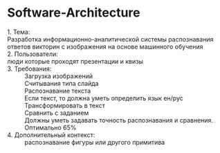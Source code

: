# Software-Architecture
<dl>
<dt>1. Тема:</dt> Разработка информационно-аналитической системы распознавания ответов викторин с изображения на основе машинного обучения
<dt>2. Пользователи:</dt> люди которые проходят презентации и квизы
<dt>3. Требования:</dt>
<dd>Загрузка изображений</dd>
<dd>Считывания типа слайда</dd>
<dd>Распознавание текста</dd>
<dd>Если текст, то должна уметь определить язык ен/рус</dd>
<dd>Трансформировать в текст</dd>
<dd>Сравнить с заданием</dd>
<dd>Должны уметь задавать точность распознавания и сравнения. Оптимально 65%</dd>
<dt>4. Дополнительный контекст:</dt>
<dd>распознавание фигуры или другого примитива</dd>
</dl>
